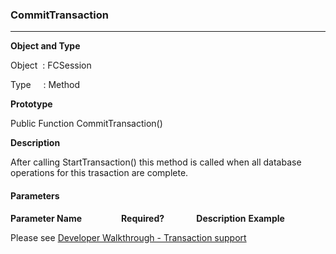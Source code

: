 ### CommitTransaction

---

**Object and Type**

Object  : FCSession

Type     : Method

**Prototype**

Public Function CommitTransaction()

**Description**

After calling StartTransaction() this method is called when all database operations for this trasaction are complete.

#### Parameters
**Parameter Name**                **Required?**             **Description**
**Example**

Please see [Developer Walkthrough - Transaction support](../../articles/walkthroughs/transaction.md)
